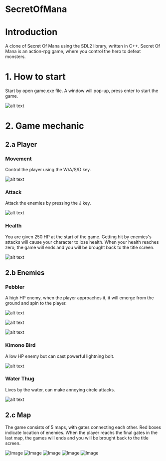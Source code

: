 # SecretOfMana

# Introduction
A clone of Secret Of Mana using the SDL2 library, written in C++. Secret Of Mana is an action-rpg game, where you control the hero to defeat monsters.

# 1. How to start
Start by open game.exe file. A window will pop-up, press enter to start the game.

![alt text](https://github.com/user-attachments/assets/6f45f781-d32d-47d2-8fc1-923a3054a950)

# 2. Game mechanic
## 2.a Player
### Movement
Control the player using the W/A/S/D key.

![alt text](https://github.com/user-attachments/assets/5e578b8c-438d-4656-a8df-9817b3876db3)

### Attack
Attack the enemies by pressing the J key.

![alt text](https://github.com/user-attachments/assets/4d8eb304-e1f4-438b-9266-e83603d8e938)

### Health
You are given 250 HP at the start of the game. Getting hit by enemies's attacks will cause your character to lose health. When your health reaches zero, the game will ends and you will be brought back to the title screen.

![alt text](https://github.com/user-attachments/assets/ab9837ce-cf35-4825-b6a4-3212ec6ba692)

## 2.b Enemies
### Pebbler
A high HP enemy, when the player approaches it, it will emerge from the ground and spin to the player.

![alt text](https://github.com/user-attachments/assets/e5317402-b21b-486e-a427-1d0aa760840c)

![alt text](https://github.com/user-attachments/assets/df5550e2-39ae-4086-b505-761040b1b0a9)

![alt text](https://github.com/user-attachments/assets/43f22268-f518-47d3-b06f-a3c5242f6027)

### Kimono Bird
A low HP enemy but can cast powerful lightning bolt.

![alt text](https://github.com/user-attachments/assets/3e56b495-5626-4def-af92-1654c44649fe)

### Water Thug
Lives by the water, can make annoying circle attacks.

![alt text](https://github.com/user-attachments/assets/a4e58491-e512-409c-ba5f-4c2f5197b4de)

## 2.c Map
The game consists of 5 maps, with gates connecting each other. Red boxes indicate location of enemies. When the player reachs the final gates in the last map, the games will ends and you will be brought back to the title screen.

![Image](https://github.com/user-attachments/assets/8d1f2b52-07cb-4295-99d4-377ca3debc4e)
![Image](https://github.com/user-attachments/assets/6f551eaa-2fe4-4b2c-9ade-6733d5d9e112)
![Image](https://github.com/user-attachments/assets/f9f2a430-556b-4018-b245-388cc49cc60e)
![Image](https://github.com/user-attachments/assets/28e1503c-9da0-43cd-96ce-8affe96518c0)
![Image](https://github.com/user-attachments/assets/68f148d2-edfc-45f3-b79a-61eb4bf4ac8d)




